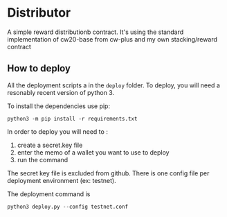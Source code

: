 # Distributor

A simple reward distributionb contract. It's using the standard implementation of cw20-base
from cw-plus and my own stacking/reward contract



## How to deploy
All the deployment scripts a in the `deploy` folder.
To deploy, you will need a resonably recent version of python 3.

To install the dependencies use pip:
```
python3 -m pip install -r requirements.txt
```

In order to deploy you will need to :
1. create a secret.key file
2. enter the memo of a wallet you want to use to deploy
3. run the command

The secret key file is excluded from github. There is one config file per deployment environment (ex: testnet).

The deployment command is 
```
python3 deploy.py --config testnet.conf
```
